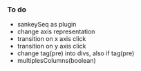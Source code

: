 ### To do
- sankeySeq as plugin
- change axis representation
- transition on x axis click
- transition on y axis click
- change tag(pre) into divs, also if tag(pre)
- multiplesColumns(boolean)